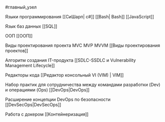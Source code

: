 #главный_узел

Языки программирования [[СиШарп| c#]] [[Bash| Bash]] [[JavaScript]]

Язык баз данных [[SQL]]

ООП [[ООП]]

Виды проектирования проекта MVC MVP MVVM  [[Виды проектирования проектов]]

Алгоритм создания IT-продукта [[SDLC-SSDLC и Vulnerability Management Lifecycle]]

Редакторы кода [[Редактор консольный VI (VIM) | VIM]]

Набор практик для сотрудничества между командами разработки (Dev) и операциями (Ops) [[DevOps|DevOps]]

Расширение концепции DevOps по безопасности [[DevSecOps|DevSecOps]]

Работа с докером [[Контейнеризация]]
